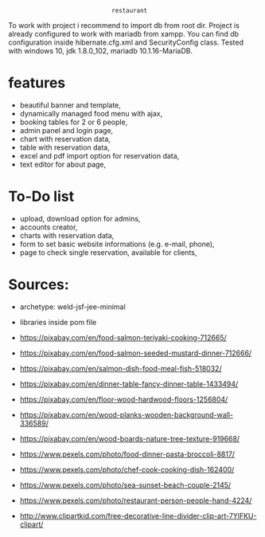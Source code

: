 
                                 restaurant 

To work with project i recommend to import db from root dir.
Project is already configured to work with mariadb from xampp.
You can find db configuration inside hibernate.cfg.xml and SecurityConfig class.
Tested with windows 10, jdk 1.8.0_102, mariadb 10.1.16-MariaDB.


features
===========
- beautiful banner and template,
- dynamically managed food menu with ajax,
- booking tables for 2 or 6 people,
- admin panel and login page,
- chart with reservation data,
- table with reservation data,
- excel and pdf import option for reservation data,
- text editor for about page,


To-Do list
===========
- upload, download option for admins,
- accounts creator,
- charts with reservation data,
- form to set basic website informations (e.g. e-mail, phone),
- page to check single reservation, available for clients,



Sources:
===========
- archetype: weld-jsf-jee-minimal

- libraries inside pom file

- https://pixabay.com/en/food-salmon-teriyaki-cooking-712665/

- https://pixabay.com/en/food-salmon-seeded-mustard-dinner-712666/

- https://pixabay.com/en/salmon-dish-food-meal-fish-518032/

- https://pixabay.com/en/dinner-table-fancy-dinner-table-1433494/

- https://pixabay.com/en/floor-wood-hardwood-floors-1256804/

- https://pixabay.com/en/wood-planks-wooden-background-wall-336589/

- https://pixabay.com/en/wood-boards-nature-tree-texture-919668/

- https://www.pexels.com/photo/food-dinner-pasta-broccoli-8817/

- https://www.pexels.com/photo/chef-cook-cooking-dish-162400/

- https://www.pexels.com/photo/sea-sunset-beach-couple-2145/

- https://www.pexels.com/photo/restaurant-person-people-hand-4224/

- http://www.clipartkid.com/free-decorative-line-divider-clip-art-7YlFKU-clipart/